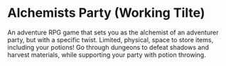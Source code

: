 # Alchemists Party (Working Tilte)
An adventure RPG game that sets you as the alchemist of an adventurer party, but with a specific twist. Limited, physical, space to store items, including your potions! Go through dungeons to defeat shadows and harvest materials, while supporting your party with potion throwing.
